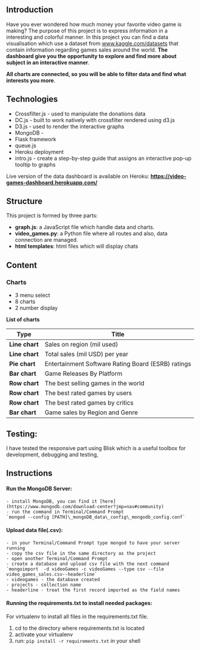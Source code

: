 
## Introduction
Have you ever wondered how much money your favorite video game is making? The purpose of this project is to express information in a interesting and colorful manner.
In this project you can find a data visualisation which use a dataset from www.kaggle.com/datasets that contain information regarding games sales around the world.
**The dashboard give you the opportunity to  explore and find more about subject in an interactive manner**.

**All charts are connected, so you will be able to filter data and find what interests you more**.

## Technologies
* Crossfilter.js - used to manipulate the donations data
* DC.js - built to work natively with crossfilter rendered using d3.js
* D3.js - used to render the interactive graphs
* MongoDB -
* Flask framework
* queue.js
* Heroku deployment
* intro.js - create a step-by-step guide that assigns an interactive pop-up tooltip to graphs

Live version of the data dashboard is available on Heroku:
**https://video-games-dashboard.herokuapp.com/**

## Structure
This project is formed by three parts:
* **graph.js**: a JavaScript file which handle data and charts.
* **video_games.py**: a Python file where all routes and also, data connection are managed.
* **html templates**: html files which will display chats

## Content
### Charts

* 3 menu select
* 8 charts
* 2 number display

**List of charts**

Type | Title |
--- | ---
**Line chart** | Sales on region (mil used)
**Line chart** | Total sales (mil USD) per year
**Pie chart** | Entertainment Software Rating Board (ESRB) ratings
**Bar chart** |  Game Releases By Platform
**Row chart** | The best selling games in the world
**Row chart** | The best rated games by users
**Row chart** | The best rated games by critics
**Bar chart** | Game sales by Region and Genre

## **Testing:**
I have tested the responsive part using Blisk which is a useful toolbox for development, debugging and testing,

## Instructions

#### Run the MongoDB Server:
    - install MongoDB, you can find it [here](https://www.mongodb.com/download-center?jmp=nav#community)
    - run the command in Terminal/Command Prompt
    `mongod --config [PATH]\_mongoDB_data\_config\_mongodb_config.conf`

#### Upload data file(.csv):
    - in your Terminal/Command Prompt type mongod to have your server running
    - copy the csv file in the same directory as the project
    - open another Terminal/Command Prompt
    - create a database and upload csv file with the next command
    `mongoimport  -d videoGames -c videoGames --type csv --file video_games_sales.csv--headerline`
    - videogames - the database created
    - projects - collection name
    - headerline - treat the first record imported as the field names

#### Running the requirements.txt to install needed packages:

For virtualenv to install all files in the requirements.txt file.

1.  cd to the directory where requirements.txt is located
2.  activate your virtualenv
3.  run: `pip install -r requirements.txt` in your shell
